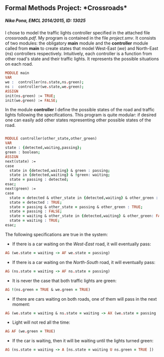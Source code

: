 
<h2> Formal Methods Project: *Crossroads* </h2>
<h5> Nika Pona, EMCL 2014/2015, ID: 13025 </h5>

I chose to model the traffic lights controller specified in the attached file *crossroads.pdf*. My program is contained in the file *project.smv*. It consists of two modules: the obligatory **main** module and the **controller** module called from **main** to create states that model West-East (*we*) and North-East (*ns*) controllers respectively. Intuitively, each controller is a function from other road's state and their traffic lights. It represents the possible situations on each road.  

~~~prolog
MODULE main
VAR
we :  controller(ns.state,ns.green);
ns :  controller(we.state,we.green);
ASSIGN
init(ns.green) := TRUE;
init(we.green) := FALSE;
~~~

In the module **controller** I define the possible states of the road and traffic lights following the specifications. This program is quite modular: if desired one can easily add other states representing other possible states of the road.
~~~prolog

MODULE controller(other_state,other_green)
VAR
state : {detected,waiting,passing};
green : boolean;
ASSIGN
next(state) :=
case
  state in {detected,waiting} & green : passing;
  state in {detected,waiting} & !green: waiting;
  state = passing : detected;
esac;
next(green) :=
case
  state = detected & other_state in {detected,waiting} & other_green : FALSE;
  state = detected : TRUE;
  state = passing & other_state = passing & other_green : TRUE;
  state = passing : FALSE;
  state = waiting & other_state in {detected,waiting} & other_green: FALSE;
  state = waiting : TRUE;
esac;

~~~

The following specifications are true in the system:

* If there is a car waiting on the *West-East* road, it will eventually pass:

```prolog
AG (we.state = waiting -> AF we.state = passing)
```
* If there is a car waiting on the *North-South* road, it will eventually pass:

```prolog
AG (ns.state = waiting -> AF ns.state = passing)
```

* It is never the case that both traffic lights are green:

```prolog
AG !(ns.green = TRUE & we.green = TRUE)
```

*  If there are cars waiting on both roads, one of them will pass in the next moment:

```prolog
AG (we.state = waiting & ns.state = waiting -> AX (we.state = passing | ns.state = passing) )
```
* Light will not red all the time:

```prolog
AG AF (we.green = TRUE)
```

* If the car is waiting, then it will be waiting until the lights turned green:

```prolog
AG (ns.state = waiting -> A [ns.state = waiting U ns.green = TRUE ])
```
